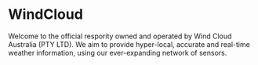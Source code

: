 # WindCloud
Welcome to the official respority owned and operated by Wind Cloud Australia (PTY LTD). We aim to provide hyper-local, accurate and real-time weather information, using our ever-expanding network of sensors.
